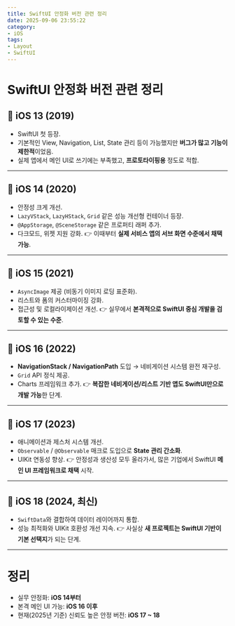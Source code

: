```yaml
---
title: SwiftUI 안정화 버전 관련 정리
date: 2025-09-06 23:55:22
category:
- iOS
tags:
- Layout
- SwiftUI
---
```



# SwiftUI 안정화 버전 관련 정리

## 📌 iOS 13 (2019)

- SwiftUI 첫 등장.
- 기본적인 View, Navigation, List, State 관리 등이 가능했지만 **버그가 많고 기능이 제한적**이었음.
- 실제 앱에서 메인 UI로 쓰기에는 부족했고, **프로토타이핑용** 정도로 적합.

------------------------------------------------------------------------

## 📌 iOS 14 (2020)

- 안정성 크게 개선.
- `LazyVStack`, `LazyHStack`, `Grid` 같은 성능 개선형 컨테이너 등장.
- `@AppStorage`, `@SceneStorage` 같은 프로퍼티 래퍼 추가.
- 다크모드, 위젯 지원 강화. 
👉 이때부터 **실제 서비스 앱의 서브 화면 수준에서 채택 가능**.

------------------------------------------------------------------------

## 📌 iOS 15 (2021)

- `AsyncImage` 제공 (비동기 이미지 로딩 표준화).
- 리스트와 폼의 커스터마이징 강화.
- 접근성 및 로컬라이제이션 개선. 
👉 실무에서 **본격적으로 SwiftUI 중심 개발을 검토할 수 있는 수준**.

------------------------------------------------------------------------

## 📌 iOS 16 (2022)

- **NavigationStack / NavigationPath** 도입 → 네비게이션 시스템 완전
  재구성.
- `Grid` API 정식 제공.
- Charts 프레임워크 추가. 
👉 **복잡한 네비게이션/리스트 기반 앱도 SwiftUI만으로 개발 가능**한 단계.

------------------------------------------------------------------------

## 📌 iOS 17 (2023)

- 애니메이션과 제스처 시스템 개선.
- `Observable` / `@Observable` 매크로 도입으로 **State 관리 간소화**.
- UIKit 연동성 향상. 
👉 안정성과 생산성 모두 올라가서, 많은 기업에서 SwiftUI **메인 UI 프레임워크로 채택** 시작.

------------------------------------------------------------------------

## 📌 iOS 18 (2024, 최신)

- `SwiftData`와 결합하여 데이터 레이어까지 통합.
- 성능 최적화와 UIKit 호환성 개선 지속. 
👉 사실상 **새 프로젝트는 SwiftUI 기반이 기본 선택지**가 되는 단계.

------------------------------------------------------------------------

# 정리

- 실무 안정화: **iOS 14부터**
- 본격 메인 UI 가능: **iOS 16 이후**
- 현재(2025년 기준) 신뢰도 높은 안정 버전: **iOS 17 \~ 18**
